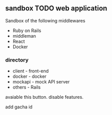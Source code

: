 ## sandbox TODO web application

Sandbox of the following middlewares

* Ruby on Rails
* middleman
* React
* Docker

### directory

* client - front-end
* docker - docker
* mockapi - mock API server
* others - Rails


avaiable this button.
disable features.

add gacha id
